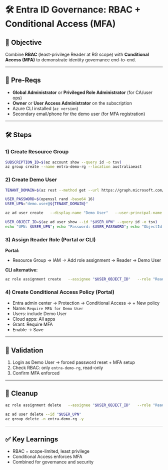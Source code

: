 # 🛠️ Entra ID Governance: RBAC + Conditional Access (MFA)

## 🎯 Objective  
Combine **RBAC** (least-privilege Reader at RG scope) with **Conditional Access (MFA)** to demonstrate identity governance end-to-end.

---

## 🧰 Pre-Reqs
- **Global Administrator** or **Privileged Role Administrator** (for CA/user ops)  
- **Owner** or **User Access Administrator** on the subscription  
- Azure CLI installed (`az version`)  
- Secondary email/phone for the demo user (for MFA registration)

---

## 🛠️ Steps

### 1) Create Resource Group
```bash
SUBSCRIPTION_ID=$(az account show --query id -o tsv)
az group create --name entra-demo-rg --location australiaeast
```

### 2) Create Demo User
```bash
TENANT_DOMAIN=$(az rest --method get --url https://graph.microsoft.com/v1.0/domains   --query "value[?isInitial==true].id" -o tsv)

USER_PASSWORD=$(openssl rand -base64 16)
USER_UPN="demo.user@${TENANT_DOMAIN}"

az ad user create   --display-name "Demo User"   --user-principal-name "$USER_UPN"   --password "$USER_PASSWORD"   --force-change-password-next-login true

USER_OBJECT_ID=$(az ad user show --id "$USER_UPN" --query id -o tsv)
echo "UPN: $USER_UPN"; echo "Password: $USER_PASSWORD"; echo "ObjectId: $USER_OBJECT_ID"
```

### 3) Assign Reader Role (Portal *or* CLI)
**Portal:**  
- Resource Group → IAM → Add role assignment → Reader → Demo User  

**CLI alternative:**
```bash
az role assignment create   --assignee "$USER_OBJECT_ID"   --role "Reader"   --scope "/subscriptions/$SUBSCRIPTION_ID/resourceGroups/entra-demo-rg"
```

### 4) Create Conditional Access Policy (Portal)
- Entra admin center → Protection → Conditional Access → + New policy  
- Name: `Require MFA for Demo User`  
- Users: include Demo User  
- Cloud apps: All apps  
- Grant: Require MFA  
- Enable → Save  

---

## 🧪 Validation
1. Login as Demo User → forced password reset + MFA setup  
2. Check RBAC: only `entra-demo-rg`, read-only  
3. Confirm MFA enforced  

---

## 🧹 Cleanup
```bash
az role assignment delete   --assignee "$USER_OBJECT_ID"   --role "Reader"   --scope "/subscriptions/$SUBSCRIPTION_ID/resourceGroups/entra-demo-rg"

az ad user delete --id "$USER_UPN"
az group delete -n entra-demo-rg -y
```

---

## ✅ Key Learnings
- RBAC = scope-limited, least privilege  
- Conditional Access enforces MFA  
- Combined for governance and security
